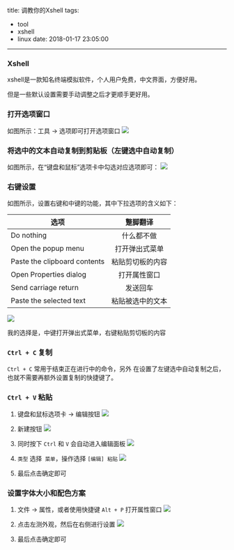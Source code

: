 title: 调教你的Xshell
tags:
  - tool
  - xshell
  - linux
date: 2018-01-17 23:05:00
---
### Xshell

xshell是一款知名终端模拟软件，个人用户免费，中文界面，方便好用。

但是一些默认设置需要手动调整之后才更顺手更好用。

<!-- more -->

### 打开选项窗口
如图所示：工具 -> 选项即可打开选项窗口
![](http://p2btijoky.bkt.clouddn.com/18-1-17/39941105.jpg)

### 将选中的文本自动复制到剪贴板（左键选中自动复制）
如图所示，在“键盘和鼠标”选项卡中勾选对应选项即可：
![](http://p2btijoky.bkt.clouddn.com/18-1-17/65171353.jpg)

### 右键设置
如图所示，设置右键和中键的功能，其中下拉选项的含义如下：

| 选项 | 蹩脚翻译 |
| ------------- |:-------------:|
| Do nothing | 什么都不做 |
| Open the popup menu | 打开弹出式菜单 |
| Paste the clipboard contents | 粘贴剪切板的内容 |
| Open Properties dialog | 打开属性窗口 |
| Send carriage return | 发送回车 |
| Paste the selected text | 粘贴被选中的文本 |

![](http://p2btijoky.bkt.clouddn.com/18-1-17/7123508.jpg)

我的选择是，中键打开弹出式菜单，右键粘贴剪切板的内容

### `Ctrl + C` 复制

`Ctrl + C` 常用于结束正在进行中的命令，另外
在设置了左键选中自动复制之后，也就不需要再额外设置复制的快捷键了。

### `Ctrl + V` 粘贴
1. 键盘和鼠标选项卡 -> 编辑按钮
![](http://p2btijoky.bkt.clouddn.com/18-1-17/13626882.jpg)

1. 新建按钮
![](http://p2btijoky.bkt.clouddn.com/18-1-17/94066364.jpg)

1. 同时按下 `Ctrl` 和 `V` 会自动进入编辑面板
![](http://p2btijoky.bkt.clouddn.com/18-1-17/89009725.jpg)

1. `类型` 选择` 菜单`，操作选择 `[编辑] 粘贴`
![](http://p2btijoky.bkt.clouddn.com/18-1-17/45371351.jpg)

1. 最后点击确定即可

### 设置字体大小和配色方案

1. 文件 -> 属性，或者使用快捷键 `Alt + P` 打开属性窗口
![](http://p2btijoky.bkt.clouddn.com/18-1-18/76087715.jpg)

1. 点击左测外观，然后在右侧进行设置
![](http://p2btijoky.bkt.clouddn.com/18-1-18/72432945.jpg)

1. 最后点击确定即可